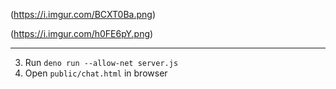 (https://i.imgur.com/BCXT0Ba.png)

(https://i.imgur.com/h0FE6pY.png)

--------------------

3. Run `deno run --allow-net server.js`
4. Open `public/chat.html` in browser
